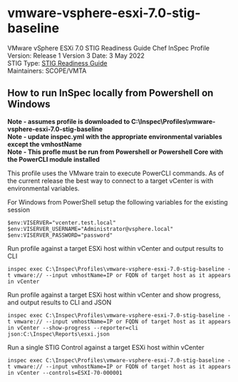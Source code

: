 # vmware-vsphere-esxi-7.0-stig-baseline
VMware vSphere ESXi 7.0 STIG Readiness Guide Chef InSpec Profile  
Version: Release 1 Version 3 Date: 3 May 2022  
STIG Type: [STIG Readiness Guide](https://confluence.eng.vmware.com/pages/viewpage.action?pageId=1231779155)  
Maintainers: SCOPE/VMTA  

## How to run InSpec locally from Powershell on Windows

**Note - assumes profile is downloaded to C:\Inspec\Profiles\vmware-vsphere-esxi-7.0-stig-baseline**  
**Note - update inspec.yml with the appropriate environmental variables except the vmhostName**  
**Note - This profle must be run from Powershell or Powershell Core with the PowerCLI module installed**  

This profile uses the VMware train to execute PowerCLI commands.  As of the current release the best way to connect to a target vCenter is with environmental variables.

For Windows from PowerShell setup the following variables for the existing session
```
$env:VISERVER="vcenter.test.local"
$env:VISERVER_USERNAME="Administrator@vsphere.local"
$env:VISERVER_PASSWORD="password"
```

Run profile against a target ESXi host within vCenter and output results to CLI
```
inspec exec C:\Inspec\Profiles\vmware-vsphere-esxi-7.0-stig-baseline -t vmware:// --input vmhostName=IP or FQDN of target host as it appears in vCenter
```

Run profile against a target ESXi host within vCenter and show progress, and output results to CLI and JSON
```
inspec exec C:\Inspec\Profiles\vmware-vsphere-esxi-7.0-stig-baseline -t vmware:// --input vmhostName=IP or FQDN of target host as it appears in vCenter --show-progress --reporter=cli json:C:\Inspec\Reports\esxi.json
```

Run a single STIG Control against a target ESXi host within vCenter
```
inspec exec C:\Inspec\Profiles\vmware-vsphere-esxi-7.0-stig-baseline -t vmware:// --input vmhostName=IP or FQDN of target host as it appears in vCenter --controls=ESXI-70-000001
```
